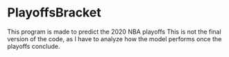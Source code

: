 # PlayoffsBracket
This program is made to predict the 2020 NBA playoffs
This is not the final version of the code, as I have to analyze how the model performs once the playoffs conclude.
